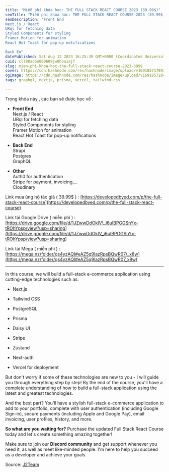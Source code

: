 ```yaml
---
title: "Miễn phí khóa học: THE FULL STACK REACT COURSE 2023 (39.99$)"
seoTitle: "Miễn phí khóa học: THE FULL STACK REACT COURSE 2023 (39.99$)"
seoDescription: "Front End
Next.js / React
URql for fetching data
Styled Components for styling
Framer Motion for animation
React Hot Toast for pop-up notifications

Back En"
datePublished: Sat Aug 12 2023 16:25:39 GMT+0000 (Coordinated Universal Time)
cuid: cll88aobo000609jw0hou1ajf
slug: mien-phi-khoa-hoc-the-full-stack-react-course-2023-3999
cover: https://cdn.hashnode.com/res/hashnode/image/upload/v1691857178934/d2be95e7-1203-43bf-81c3-55a7910c0f6f.jpeg
ogImage: https://cdn.hashnode.com/res/hashnode/image/upload/v1691857284509/7053a585-e6a3-4f95-b8a2-484ba940192a.jpeg
tags: graphql, nextjs, prisma, vercel, tailwind-css

---
```


Trong khóa này , các bạn sẽ được học về :

* **Front End**  
    Next.js / React  
    URql for fetching data  
    Styled Components for styling  
    Framer Motion for animation  
    React Hot Toast for pop-up notifications
    
* **Back End**  
    Strapi  
    Postgres  
    GraphQL
    
* **Other**  
    Auth0 for authentication  
    Stripe for payment, invoicing,...  
    Cloudinary
    

Link mua ủng hộ tác giả ( 39.99$ ) : [https://developedbyed.com/p/the-full-stack-react-course](https://developedbyed.com/p/the-full-stack-react-course)

Link tải Google Drive ( miễn phí ) : [https://drive.google.com/file/d/1JZwwDdOklV\_i6uIBPGGSnYx-tROhYpsp/view?usp=sharing](https://drive.google.com/file/d/1JZwwDdOklV_i6uIBPGGSnYx-tROhYpsp/view?usp=sharing)

Link tải Mega ( miễn phí ) : [https://mega.nz/folder/qs4yzAQI#eAZ5q9lazRpsBQwR07\_x8w](https://mega.nz/folder/qs4yzAQI#eAZ5q9lazRpsBQwR07_x8w)

---

In this course, we will build a full-stack e-commerce application using cutting-edge technologies such as:

* Next.js
    
* Tailwind CSS
    
* PostgreSQL
    
* Prisma
    
* Daisy UI
    
* Stripe
    
* Zustand
    
* Next-auth
    
* Vercel for deployment
    

But don't worry if some of these technologies are new to you - I will guide you through everything step by step! By the end of the course, you'll have a complete understanding of how to build a full-stack application using the latest and greatest technologies.

And the best part? You'll have a stylish full-stack e-commerce application to add to your portfolio, complete with user authentication (including Google Sign-in), secure payments (including Apple and Google Pay), email invoicing, user profiles, history, and more.

**So what are you waiting for?** Purchase the updated Full Stack React Course today and let's create something amazing together!

Make sure to join our **Discord community** and get support whenever you need it, as well as meet like-minded people. I'm here to help you succeed as a developer and achieve your goals.

Source: [J2Team](https://www.facebook.com/groups/364997627165697?multi_permalinks=2188641738134601)